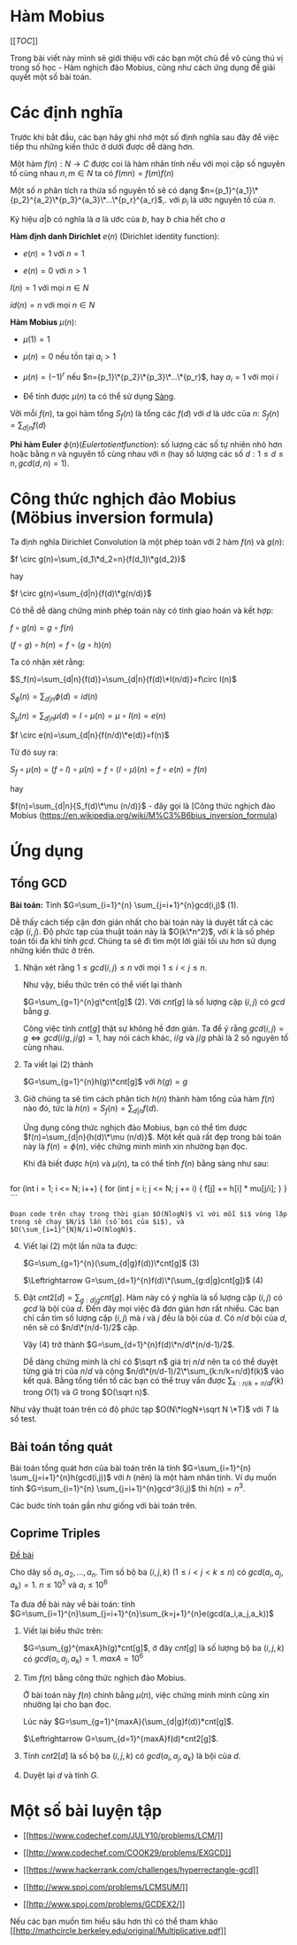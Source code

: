 # Hàm Mobius

[[_TOC_]]

Trong bài viết này mình sẽ giới thiệu với các bạn một chủ đề vô cùng thú vị trong số học - Hàm nghịch đảo Mobius, cũng như cách ứng dụng để giải quyết một số bài toán.

# Các định nghĩa

Trước khi bắt đầu, các bạn hãy ghi nhớ một số định nghĩa sau đây để việc tiếp thu những kiến thức ở dưới được dễ dàng hơn.

Một hàm $f(n): N \rightarrow C$ được coi là hàm nhân tính nếu với mọi cặp số nguyên tố cùng nhau $n, m \in N$ ta có $f(mn)=f(m)f(n)$

Một số $n$ phân tích ra thừa số nguyên tố sẽ có dạng $n={p_1}^{a_1}\*{p_2}^{a_2}\*{p_3}^{a_3}\*...\*{p_r}^{a_r}$,. với $p_i$ là ước nguyên tố của $n$.

Ký hiệu $a|b$ có nghĩa là $a$ là ước của $b$, hay $b$ chia hết cho $a$

**Hàm định danh Dirichlet** $e(n)$ (Dirichlet identity function):

- $e(n)=1$ với $n=1$

- $e(n)=0$ với $n > 1$

$I(n)=1$ với mọi $n \in N$

$id(n)=n$ với mọi $n \in N$

**Hàm Mobius** $\mu(n)$:

- $\mu(1)=1$

- $\mu(n)=0$ nếu tồn tại $a_i>1$

- $\mu(n)=(-1)^r$ nếu $n={p_1}\*{p_2}\*{p_3}\*...\*{p_r}$, hay $a_i = 1$ với mọi $i$

- Để tính được $\mu (n)$ ta có thể sử dụng [Sàng](http://codeforces.com/blog/entry/8989).

Vỡi mỗi $f(n)$, ta gọi hàm tổng $S_f(n)$ là tổng các $f(d)$ với $d$ là ước của $n$: $S_f(n)=\sum_{d|n}{f(d)}$

**Phi hàm Euler** $\phi(n) (Euler totient function)$: số lượng các số tự nhiên nhỏ hơn hoặc bằng $n$ và nguyên tố cùng nhau với $n$ (hay số lượng các số $d: 1 \leq d \leq n,gcd(d,n)=1$).

# Công thức nghịch đảo Mobius (Möbius inversion formula)

Ta định nghĩa Dirichlet Convolution là một phép toán với 2 hàm $f(n)$ và $g(n)$:

$f \circ g(n)=\sum_{d_1\*d_2=n}{f(d_1)\*g(d_2)}$

hay

$f \circ g(n)=\sum_{d|n}{f(d)\*g(n/d)}$

Có thễ dễ dàng chứng minh phép toán này có tính giao hoán và kết hợp:

$f\circ g(n)=g\circ f(n)$

$(f\circ g)\circ h(n)=f\circ(g\circ h)(n)$

Ta có nhận xét rằng:

$S_f(n)=\sum_{d|n}{f(d)}=\sum_{d|n}{f(d)\*I(n/d)}=f\circ I(n)$

$S_{\phi}(n)=\sum_{d|n}{\phi(d)}=id(n)$

$S_{\mu}(n)=\sum_{d|n}{\mu(d)}=I\circ \mu (n)=\mu \circ I(n)= e(n)$

$f \circ e(n)=\sum_{d|n}{f(n/d)\*e(d)}=f(n)$

Từ đó suy ra:

$S_f \circ \mu(n)=(f \circ I)\circ \mu (n)=f\circ (I\circ\mu)(n)=f\circ e(n)=f(n)$

hay

$f(n)=\sum_{d|n}{S_f(d)\*\mu (n/d)}$ - đây gọi là [Công thức nghịch đảo Mobius (https://en.wikipedia.org/wiki/M%C3%B6bius_inversion_formula)

# Ứng dụng

## Tổng GCD

**Bài toán:** Tính $G=\sum_{i=1}^{n} \sum_{j=i+1}^{n}gcd(i,j)$ (1).

Dễ thấy cách tiếp cận đơn giản nhất cho bài toán này là duyệt tất cả các cặp $(i,j)$. Độ phức tạp của thuật toán này là $O(k\*n^2)$, với $k$ là số phép toán tối đa khi tính $gcd$. Chúng ta sẽ đi tìm một lời giải tối ưu hơn sử dụng những kiến thức ở trên.

1. Nhận xét rằng $1 \leq gcd(i,j) \leq n$ với mọi $1 \leq i < j \leq n$.

	Như vậy, biểu thức trên có thể viết lại thành

	$G=\sum_{g=1}^{n}g\*cnt[g]$ (2). Với $cnt[g]$ là số lượng cặp $(i,j)$ có $gcd$ bằng $g$.

	Công việc tính $cnt[g]$ thật sự không hề đơn giản. Ta để ý rằng $gcd(i,j)=g \Leftrightarrow gcd(i/g,j/g)=1$, hay nói cách khác, $i/g$ và $j/g$ phải là 2 số nguyên tố cùng nhau.

2. Ta viết lại (2) thành

	$G=\sum_{g=1}^{n}h(g)\*cnt[g]$ với $h(g)=g$

3. Giờ chúng ta sẽ tìm cách phân tích $h(n)$ thành hàm tổng của hàm $f(n)$ nào đó, tức là $h(n)=S_f(n)=\sum_{d|n}f(d)$.

	Ứng dụng công thức nghịch đảo Mobius, bạn có thể tìm được $f(n)=\sum_{d|n}{h(d)\*\mu (n/d)}$. Một kết quả rất đẹp trong bài toán này là $f(n)=\phi(n)$, việc chứng minh mình xin nhường bạn đọc.

	Khi đã biết được $h(n)$ và $\mu(n)$, ta có thể tính $f(n)$ bằng sàng như sau:

	```cpp
for (int i = 1; i <= N; i++) { 
    for (int j = i; j <= N; j += i) {
        f[j] += h[i] * mu[j/i];
    } 
}
	```

	Đoạn code trên chạy trong thời gian $O(NlogN)$ vì với mỗi $i$ vòng lặp trong sẽ chạy $N/i$ lần (số bội của $i$), và $O(\sum_{i=1}^{N}N/i)=O(NlogN)$.

4. Viết lại (2) một lần nữa ta được:

	$G=\sum_{g=1}^{n}(\sum_{d|g}f(d))\*cnt[g]$ (3)

	$\Leftrightarrow G=\sum_{d=1}^{n}f(d)\*(\sum_{g:d|g}cnt[g])$ (4)

5. Đặt $cnt2[d]=\sum_{g:d|g}cnt[g]$. Hàm này có ý nghĩa là số lượng cặp $(i,j)$ có $gcd$ là bội của $d$. Đến đây mọi việc đã đơn giản hơn rất nhiều. Các bạn chỉ cần tìm số lượng cặp $(i,j)$ mà $i$ và $j$ đều là bội của $d$. Có $n/d$ bội của $d$, nên sẽ có $n/d\*(n/d-1)/2$ cặp.

	Vậy (4) trở thành $G=\sum_{d=1}^{n}f(d)\*n/d\*(n/d-1)/2$.

	Dễ dàng chứng minh là chỉ có $\sqrt n$ giá trị $n/d$ nên ta có thể duyệt từng giá trị của $n/d$ và cộng $n/d\*(n/d-1)/2\*\sum_{k:n/k=n/d}f(k)$ vào kết quả. Bằng tổng tiền tố các bạn có thể truy vấn được $\sum_{k:n/k=n/d}f(k)$ trong $O(1)$ và $G$ trong $O(\sqrt n)$.

Như vậy thuật toán trên có độ phức tạp $O(N\*logN+\sqrt N \*T)$ với $T$ là số test.

## Bài toán tổng quát

Bài toán tổng quát hơn của bài toán trên là tính $G=\sum_{i=1}^{n} \sum_{j=i+1}^{n}h(gcd(i,j))$ với $h$ (nên) là một hàm nhân tính. Ví dụ muốn tính $G=\sum_{i=1}^{n} \sum_{j=i+1}^{n}gcd^3(i,j)$ thì $h(n)=n^3$.

Các bước tính toán gần như giống với bài toán trên.

## Coprime Triples

[Đề bài](https://www.codechef.com/LTIME13/problems/COPRIME3)

Cho dãy số $a_1,a_2,...,a_n$. Tìm số bộ ba $(i,j,k)$ ($1 \leq i < j < k \leq n$) có $gcd(a_i,a_j,a_k)=1$. $n \leq 10^5$ và $a_i \leq 10^6$

Ta đưa đề bài này về bài toán: tính $G=\sum_{i=1}^{n}\sum_{j=i+1}^{n}\sum_{k=j+1}^{n}e(gcd(a_i,a_j,a_k))$

1. Viết lại biểu thức trên: 

	$G=\sum_{g}^{maxA}h(g)*cnt[g]$, ở đây $cnt[g]$ là số lượng bộ ba $(i,j,k)$ có $gcd(a_i,a_j,a_k)=1$. $maxA=10^6$

2. Tìm $f(n)$ bằng công thức nghịch đảo Mobius.

	Ở bài toán này $f(n)$ chính bằng $\mu(n)$, việc chứng minh mình cũng xin nhường lại cho bạn đọc.

	Lúc này $G=\sum_{g=1}^{maxA}(\sum_{d|g}f(d))*cnt[g]$.

	$\Leftrightarrow G=\sum_{d=1}^{maxA}f(d)*cnt2[g]$.

3. Tính $cnt2[d]$ là số bộ ba $(i,j,k)$ có $gcd(a_i,a_j,a_k)$ là bội của $d$.

4. Duyệt lại $d$ và tính $G$.

# Một số bài luyện tập

- [[https://www.codechef.com/JULY10/problems/LCM/]]

- [[http://www.codechef.com/COOK29/problems/EXGCD]]

- [[https://www.hackerrank.com/challenges/hyperrectangle-gcd]]

- [[http://www.spoj.com/problems/LCMSUM/]]

- [[http://www.spoj.com/problems/GCDEX2/]]

Nếu các bạn muốn tìm hiểu sâu hơn thì có thể tham khảo [[http://mathcircle.berkeley.edu/original/Multiplicative.pdf]]